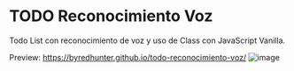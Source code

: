 # TODO Reconocimiento Voz
Todo List con reconocimiento de voz y uso de Class con JavaScript Vanilla.

Preview:
https://byredhunter.github.io/todo-reconocimiento-voz/
![image](https://repository-images.githubusercontent.com/318527651/e423f000-360c-11eb-9137-a13afd958c7c)
